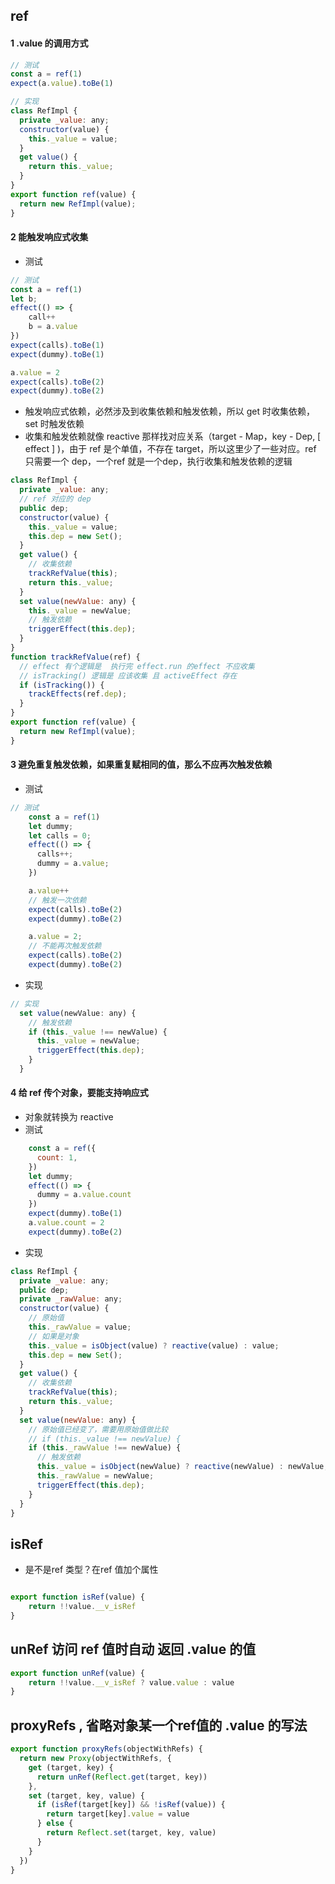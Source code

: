 ## ref

#### 1 .value 的调用方式

```js
// 测试
const a = ref(1)
expect(a.value).toBe(1)

// 实现
class RefImpl {
  private _value: any;
  constructor(value) {
    this._value = value;
  }
  get value() {
    return this._value;
  }
}
export function ref(value) {
  return new RefImpl(value);
}
```

#### 2 能触发响应式收集

- 测试
```js
// 测试
const a = ref(1)
let b;
effect(() => {
	call++
	b = a.value
})
expect(calls).toBe(1)
expect(dummy).toBe(1)

a.value = 2
expect(calls).toBe(2)
expect(dummy).toBe(2)
```

- 触发响应式依赖，必然涉及到收集依赖和触发依赖，所以 get 时收集依赖，set 时触发依赖
- 收集和触发依赖就像 reactive 那样找对应关系（target - Map，key - Dep, [ effect ] )，由于 ref 是个单值，不存在 target，所以这里少了一些对应。ref 只需要一个 dep，一个ref 就是一个dep，执行收集和触发依赖的逻辑
```js
class RefImpl {
  private _value: any;
  // ref 对应的 dep
  public dep;
  constructor(value) {
    this._value = value;
    this.dep = new Set();
  }
  get value() {
    // 收集依赖
    trackRefValue(this);
    return this._value;
  }
  set value(newValue: any) {
    this._value = newValue;
    // 触发依赖
    triggerEffect(this.dep);
  }
}
function trackRefValue(ref) {
  // effect 有个逻辑是  执行完 effect.run 的effect 不应收集
  // isTracking() 逻辑是 应该收集 且 activeEffect 存在	
  if (isTracking()) {
    trackEffects(ref.dep);
  }
}
export function ref(value) {
  return new RefImpl(value);
}
```

#### 3 避免重复触发依赖，如果重复赋相同的值，那么不应再次触发依赖

- 测试
```js
// 测试
	const a = ref(1)
    let dummy;
    let calls = 0;
    effect(() => {
      calls++;
      dummy = a.value;
    })

    a.value++
	// 触发一次依赖
    expect(calls).toBe(2)
    expect(dummy).toBe(2)

    a.value = 2;
	// 不能再次触发依赖
    expect(calls).toBe(2)
    expect(dummy).toBe(2)
```

- 实现
```js
// 实现
  set value(newValue: any) {
    // 触发依赖
    if (this._value !== newValue) {
      this._value = newValue;
      triggerEffect(this.dep);
    }
  }
```

#### 4 给 ref 传个对象，要能支持响应式
- 对象就转换为 reactive
- 测试
```js
	const a = ref({
      count: 1,
    })
    let dummy;
    effect(() => {
      dummy = a.value.count
    })
    expect(dummy).toBe(1)
    a.value.count = 2
    expect(dummy).toBe(2)
```

- 实现
```js
class RefImpl {
  private _value: any;
  public dep;
  private _rawValue: any;
  constructor(value) {
    // 原始值
    this._rawValue = value;
    // 如果是对象
    this._value = isObject(value) ? reactive(value) : value;
    this.dep = new Set();
  }
  get value() {
    // 收集依赖
    trackRefValue(this);
    return this._value;
  }
  set value(newValue: any) {
    // 原始值已经变了，需要用原始值做比较
    // if (this._value !== newValue) {
    if (this._rawValue !== newValue) {
      // 触发依赖
      this._value = isObject(newValue) ? reactive(newValue) : newValue;
      this._rawValue = newValue;
      triggerEffect(this.dep);
    }
  }
}
``` 

## isRef 
- 是不是ref 类型？在ref 值加个属性
```js

export function isRef(value) {
	return !!value.__v_isRef
}
```

## unRef 访问 ref 值时自动 返回 .value 的值
```js
export function unRef(value) {
	return !!value.__v_isRef ? value.value : value
}
```

## proxyRefs , 省略对象某一个ref值的  .value 的写法
```js
export function proxyRefs(objectWithRefs) {
  return new Proxy(objectWithRefs, {
    get (target, key) {
      return unRef(Reflect.get(target, key))
    },
    set (target, key, value) {
      if (isRef(target[key]) && !isRef(value)) {
        return target[key].value = value
      } else {
        return Reflect.set(target, key, value)
      }
    }
  })
}
```
